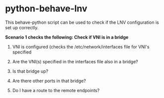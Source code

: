# python-behave-lnv

This behave-python script can be used to check if the LNV configuration is set up correctly.

<b>Scenario 1 checks the following:  Check if VNI is in a bridge</b>


1)  VNI is configured (checks the /etc/network/interfaces file for VNI's specified

2)  Are the VNI(s) specified in the interfaces file also in a bridge?

3)  Is that bridge up?

4)  Are there other ports in that bridge?

5)  Do I have a route to the remote endpoints?


